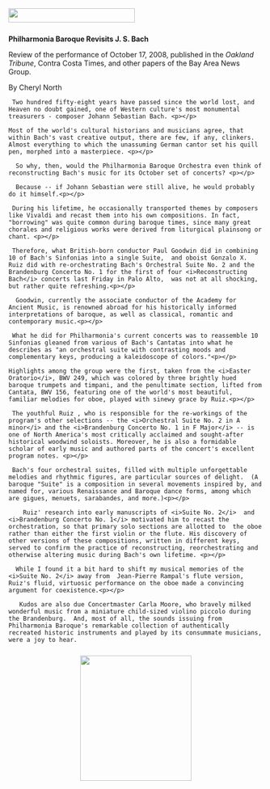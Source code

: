 <!-- MAIN TABLE -->
<tr class="table_main" >
<td class="td_center" valign="top">

<img src="images/title_reviews.gif" width="250" height="28" vspace="10" /><br />




<b>Philharmonia Baroque Revisits J. S. Bach</b>
<p></p>



Review of the performance of October 17, 2008, published in the <i>Oakland Tribune</i>, Contra Costa Times, and other papers of the Bay Area News Group.<p></p>


By Cheryl North
<p></p>

<!Insert Text Here>


     Two hundred fifty-eight years have passed since the world lost, and Heaven no doubt gained, one of Western culture's most monumental treasurers - composer Johann Sebastian Bach. <p></p>

    Most of the world's cultural historians and musicians agree, that within Bach's vast creative output, there are few, if any, clinkers. Almost everything to which the unassuming German cantor set his quill pen, morphed into a masterpiece. <p></p>

      So why, then, would the Philharmonia Baroque Orchestra even think of  reconstructing Bach's music for its October set of concerts? <p></p> 

      Because -- if Johann Sebastian were still alive, he would probably do it himself.<p></p> 

     During his lifetime, he occasionally transported themes by composers like Vivaldi and recast them into his own compositions. In fact, "borrowing" was quite common during baroque times, since many great chorales and religious works were derived from liturgical plainsong or chant. <p></p>   

     Therefore, what British-born conductor Paul Goodwin did in combining 10 of Bach's Sinfonias into a single Suite,  and oboist Gonzalo X. Ruiz did with re-orchestrating Bach's Orchestral Suite No. 2 and the Brandenburg Concerto No. 1 for the first of four <i>Reconstructing Bach</i> concerts last Friday in Palo Alto,  was not at all shocking, but rather quite refreshing.<p></p>  

      Goodwin, currently the associate conductor of the Academy for Ancient Music, is renowned abroad for his historically informed interpretations of baroque, as well as classical, romantic and contemporary music.<p></p>  

     What he did for Philharmonia's current concerts was to reassemble 10 Sinfonias gleaned from various of Bach's Cantatas into what he describes as "an orchestral suite with contrasting moods and complementary keys, producing a kaleidoscope of colors."<p></p>

    Highlights among the group were the first, taken from the <i>Easter Oratorio</i>, BWV 249, which was colored by three brightly hued baroque trumpets and timpani, and the penultimate section, lifted from Cantata, BWV 156, featuring one of the world's most beautiful, familiar melodies for oboe, played with sinewy grace by Ruiz.<p></p> 

     The youthful Ruiz , who is responsible for the re-workings of the program's other selections -- the <i>Orchestral Suite No. 2 in A minor</i> and the <i>Brandenburg Concerto No. 1 in F Major</i> -- is one of North America's most critically acclaimed and sought-after historical woodwind soloists. Moreover, he is also a formidable scholar of early music and authored parts of the concert's excellent program notes. <p></p>

     Bach's four orchestral suites, filled with multiple unforgettable melodies and rhythmic figures, are particular sources of delight.  (A baroque "Suite" is a composition in several movements inspired by, and named for, various Renaissance and Baroque dance forms, among which are gigues, menuets, sarabandes, and more.)<p></p>

        Ruiz' research into early manuscripts of <i>Suite No. 2</i>  and <i>Brandenburg Concerto No. 1</i> motivated him to recast the orchestration, so that primary solo sections are allotted to  the oboe rather than either the first violin or the flute. His discovery of other versions of these compositions, written in different keys, served to confirm the practice of reconstructing, reorchestrating and otherwise altering music during Bach's own lifetime. <p></p> 

      While I found it a bit hard to shift my musical memories of the <i>Suite No. 2</i> away from  Jean-Pierre Rampal's flute version,  Ruiz's fluid, virtuosic performance on the oboe made a convincing argument for coexistence.<p></p> 

       Kudos are also due Concertmaster Carla Moore, who bravely milked wonderful music from a miniature child-sized violino piccolo during the Brandenburg.  And, most of all, the sounds issuing from Philharmonia Baroque's remarkable collection of authentically recreated historic instruments and played by its consummate musicians, were a joy to hear.

<p></p> <p></p> <p></p> <center>

<!-- LEFT TO RIGHT CELL CHANGE -->
</td><td class="td_right">

<img src="images/logos_newspaper.gif" width="220" height="248" vspace="10" /><br />

<p></p>





</td></tr></table>
</td></tr></table>

<br /><br />


<img src="images/btn_articles_on.gif" height="1" width="1" />
<img src="images/btn_casestudies_on.gif" height="1" width="1" />
<img src="images/btn_cheryl_on.gif" height="1" width="1" />
<img src="images/btn_cheryl_p_on.gif" height="1" width="1" />
<img src="images/btn_clients_on.gif" height="1" width="1" />
<img src="images/btn_contact_on.gif" height="1" width="1" />
<img src="images/btn_history_on.gif" height="1" width="1" />
<img src="images/btn_home_on.gif" height="1" width="1" />
<img src="images/btn_interviews_on.gif" height="1" width="1" />
<img src="images/btn_resume_on.gif" height="1" width="1" />
<img src="images/btn_reviews_on.gif" height="1" width="1" />
<img src="images/btn_services_on.gif" height="1" width="1" />
<img src="images/btn_warner_on.gif" height="1" width="1" />
<img src="images/btn_warner_p_on.gif" height="1" width="1" />

<!-- EXTERNAL LINKS -->
<div style="position: absolute; top: -20px; left: -20px;">
<a href="http://www.dunningmarketing.com">.</a>
<a href="http://www.witnessamerica.com">.</a>
<a href="http://www.witnessamerica.com/camcorders">.</a>
<a href="http://www.ksql.com">.</a>
<a href="http://www.ascendaviation.com">.</a>
<a href="http://www.echovalleysupply.com">.</a>
<a href="http://www.northworks.net">.</a>
<a href="http://www.attainia.com">.</a>
<a href="http://www.briandunning.com">.</a>
</div>
<!-- END EXTERNAL LINKS -->

</body>
</html>
